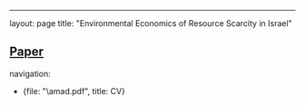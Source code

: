 
---
layout: page
title: "Environmental Economics of Resource Scarcity in Israel"


[Paper]("amadkayani.github.io/Assignment_2.pdf")
---

navigation: 

 - {file: "\amad.pdf", title: CV}
